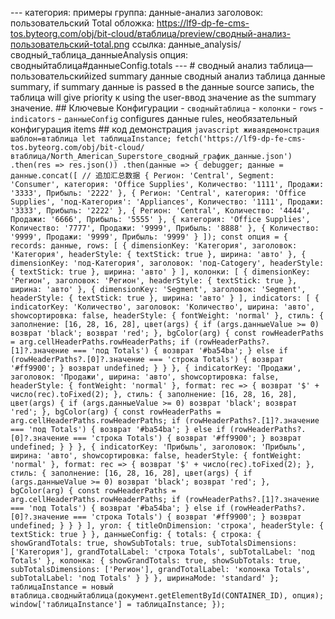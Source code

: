 --- категория: примеры группа: данные-анализ заголовок: пользовательский Total обложка: https://lf9-dp-fe-cms-tos.byteorg.com/obj/bit-cloud/втаблица/preview/сводный-анализ-пользовательский-total.png ссылка: данные_analysis/сводный_таблица_данныеAnalysis опция: сводныйтаблица#данныеConfig.totals --- # сводный анализ таблица—пользовательскийized summary данные сводный анализ таблица данные summary, if summary данные is passed в the данные source запись, the таблица will give priority к using the user-ввод значение as the summary значение. ## Ключевые Конфигурации - `сводныйтаблица` - `колонки` - `rows` - `indicators` - `данныеConfig` configures данные rules, необязательный конфигурация items ## код демонстрация ```javascript живаядемонстрация шаблон=втаблица let таблицаInstance; fetch('https://lf9-dp-fe-cms-tos.byteorg.com/obj/bit-cloud/втаблица/North_American_Superstore_сводный_график_данные.json') .then(res => res.json()) .then(данные => { debugger; данные = данные.concat([ // 追加汇总数据 { Регион: 'Central', Segment: 'Consumer', категория: 'Office Supplies', Количество: '1111', Продажи: '3333', Прибыль: '2222' }, { Регион: 'Central', категория: 'Office Supplies', 'под-Категория': 'Appliances', Количество: '1111', Продажи: '3333', Прибыль: '2222' }, { Регион: 'Central', Количество: '4444', Продажи: '6666', Прибыль: '5555' }, { категория: 'Office Supplies', Количество: '7777', Продажи: '9999', Прибыль: '8888' }, { Количество: '9999', Продажи: '9999', Прибыль: '9999' } ]); const опция = { records: данные, rows: [ { dimensionKey: 'Категория', заголовок: 'Категория', headerStyle: { textStick: true }, ширина: 'авто' }, { dimensionKey: 'под-Категория', заголовок: 'под-Catogery', headerStyle: { textStick: true }, ширина: 'авто' } ], колонки: [ { dimensionKey: 'Регион', заголовок: 'Регион', headerStyle: { textStick: true }, ширина: 'авто' }, { dimensionKey: 'Segment', заголовок: 'Segment', headerStyle: { textStick: true }, ширина: 'авто' } ], indicators: [ { indicatorKey: 'Количество', заголовок: 'Количество', ширина: 'авто', showсортировка: false, headerStyle: { fontWeight: 'normal' }, стиль: { заполнение: [16, 28, 16, 28], цвет(args) { if (args.данныеValue >= 0) возврат 'black'; возврат 'red'; }, bgColor(arg) { const rowHeaderPaths = arg.cellHeaderPaths.rowHeaderPaths; if (rowHeaderPaths?.[1]?.значение === 'под Totals') { возврат '#ba54ba'; } else if (rowHeaderPaths?.[0]?.значение === 'строка Totals') { возврат '#ff9900'; } возврат undefined; } } }, { indicatorKey: 'Продажи', заголовок: 'Продажи', ширина: 'авто', showсортировка: false, headerStyle: { fontWeight: 'normal' }, format: rec => { возврат '$' + число(rec).toFixed(2); }, стиль: { заполнение: [16, 28, 16, 28], цвет(args) { if (args.данныеValue >= 0) возврат 'black'; возврат 'red'; }, bgColor(arg) { const rowHeaderPaths = arg.cellHeaderPaths.rowHeaderPaths; if (rowHeaderPaths?.[1]?.значение === 'под Totals') { возврат '#ba54ba'; } else if (rowHeaderPaths?.[0]?.значение === 'строка Totals') { возврат '#ff9900'; } возврат undefined; } } }, { indicatorKey: 'Прибыль', заголовок: 'Прибыль', ширина: 'авто', showсортировка: false, headerStyle: { fontWeight: 'normal' }, format: rec => { возврат '$' + число(rec).toFixed(2); }, стиль: { заполнение: [16, 28, 16, 28], цвет(args) { if (args.данныеValue >= 0) возврат 'black'; возврат 'red'; }, bgColor(arg) { const rowHeaderPaths = arg.cellHeaderPaths.rowHeaderPaths; if (rowHeaderPaths?.[1]?.значение === 'под Totals') { возврат '#ba54ba'; } else if (rowHeaderPaths?.[0]?.значение === 'строка Totals') { возврат '#ff9900'; } возврат undefined; } } } ], угол: { titleOnDimension: 'строка', headerStyle: { textStick: true } }, данныеConfig: { totals: { строка: { showGrandTotals: true, showSubTotals: true, subTotalsDimensions: ['Категория'], grandTotalLabel: 'строка Totals', subTotalLabel: 'под Totals' }, колонка: { showGrandTotals: true, showSubTotals: true, subTotalsDimensions: ['Регион'], grandTotalLabel: 'колонка Totals', subTotalLabel: 'под Totals' } } }, ширинаMode: 'standard' }; таблицаInstance = новый втаблица.сводныйтаблица(документ.getElementById(CONTAINER_ID), опция); window['таблицаInstance'] = таблицаInstance; }); ``` 
